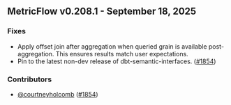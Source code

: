 ## MetricFlow v0.208.1 - September 18, 2025

### Fixes

- Apply offset join after aggregation when queried grain is available post-aggregation. This ensures results match user expectations.
- Pin to the latest non-dev release of dbt-semantic-interfaces. ([#1854](https://github.com/dbt-labs/metricflow/issues/1854))

### Contributors
- [@courtneyholcomb](https://github.com/courtneyholcomb) ([#1854](https://github.com/dbt-labs/metricflow/issues/1854))
